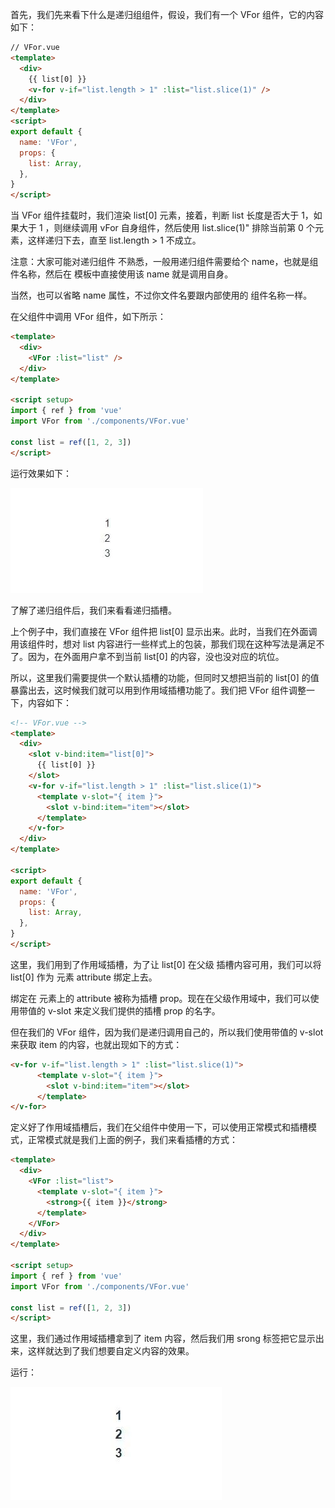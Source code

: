 首先，我们先来看下什么是递归组组件，假设，我们有一个 VFor 组件，它的内容如下：

```html
// VFor.vue
<template>
  <div>
    {{ list[0] }}
    <v-for v-if="list.length > 1" :list="list.slice(1)" />
  </div>
</template>
<script>
export default {
  name: 'VFor',
  props: {
    list: Array,
  },
}
</script>
```

当 VFor 组件挂载时，我们渲染 list[0] 元素，接着，判断 list 长度是否大于 1，如果大于 1 ，则继续调用 vFor 自身组件，然后使用 list.slice(1)" 排除当前第 0 个元素，这样递归下去，直至  list.length > 1 不成立。


注意：大家可能对递归组件 不熟悉，一般用递归组件需要给个 name，也就是组件名称，然后在 模板中直接使用该 name 就是调用自身。

当然，也可以省略 name 属性，不过你文件名要跟内部使用的 组件名称一样。

在父组件中调用 VFor 组件，如下所示：

```html
<template>
  <div>
    <VFor :list="list" />
  </div>
</template>

<script setup>
import { ref } from 'vue'
import VFor from './components/VFor.vue'

const list = ref([1, 2, 3])
</script>
```

运行效果如下：

![](./images/10-1.jpg)

了解了递归组件后，我们来看看递归插槽。

上个例子中，我们直接在 VFor 组件把 list[0] 显示出来。此时，当我们在外面调用该组件时，想对 list 内容进行一些样式上的包装，那我们现在这种写法是满足不了。因为，在外面用户拿不到当前 list[0] 的内容，没也没对应的坑位。

所以，这里我们需要提供一个默认插槽的功能，但同时又想把当前的 list[0] 的值暴露出去，这时候我们就可以用到作用域插槽功能了。我们把  VFor 组件调整一下，内容如下：

```html
<!-- VFor.vue -->
<template>
  <div>
    <slot v-bind:item="list[0]">
      {{ list[0] }}
    </slot>
    <v-for v-if="list.length > 1" :list="list.slice(1)">
      <template v-slot="{ item }">
        <slot v-bind:item="item"></slot>
      </template>
    </v-for>
  </div>
</template>

<script>
export default {
  name: 'VFor',
  props: {
    list: Array,
  },
}
</script>
```

这里，我们用到了作用域插槽，为了让  list[0] 在父级 插槽内容可用，我们可以将 list[0] 作为 <slot> 元素 attribute 绑定上去。

绑定在 <slot> 元素上的 attribute 被称为插槽 prop。现在在父级作用域中，我们可以使用带值的 v-slot 来定义我们提供的插槽 prop 的名字。

但在我们的  VFor 组件，因为我们是递归调用自己的，所以我们使用带值的 v-slot 来获取 item 的内容，也就出现如下的方式：

```html
<v-for v-if="list.length > 1" :list="list.slice(1)">
      <template v-slot="{ item }">
        <slot v-bind:item="item"></slot>
      </template>
</v-for>
```

定义好了作用域插槽后，我们在父组件中使用一下，可以使用正常模式和插槽模式，正常模式就是我们上面的例子，我们来看插槽的方式：

```html
<template>
  <div>
    <VFor :list="list">
      <template v-slot="{ item }">
        <strong>{{ item }}</strong>
      </template>
    </VFor>
  </div>
</template>

<script setup>
import { ref } from 'vue'
import VFor from './components/VFor.vue'

const list = ref([1, 2, 3])
</script>
```

这里，我们通过作用域插槽拿到了 item 内容，然后我们用 srong 标签把它显示出来，这样就达到了我们想要自定义内容的效果。

运行：

![](./images/10-2.jpg)